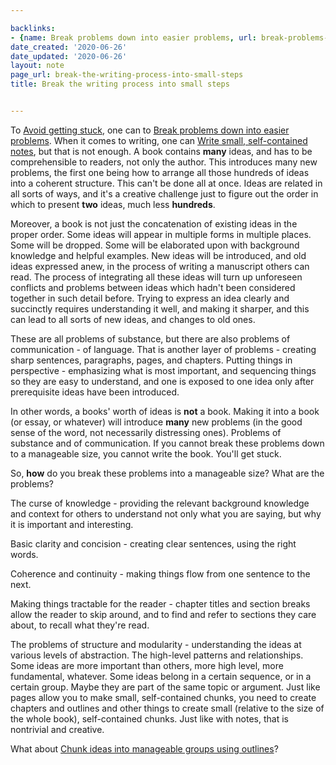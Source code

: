 ```yaml
---

backlinks:
- {name: Break problems down into easier problems, url: break-problems-down-into-easier-problems}
date_created: '2020-06-26'
date_updated: '2020-06-26'
layout: note
page_url: break-the-writing-process-into-small-steps
title: Break the writing process into small steps


---
```




To [Avoid getting stuck](avoid-getting-stuck), one can to [Break problems down into easier problems](break-problems-down-into-easier-problems). When it comes to writing, one can [Write small, self-contained notes](write-small-self-contained-notes), but that is not enough. A book contains __many__ ideas, and has to be comprehensible to readers, not only the author. This introduces many new problems, the first one being how to arrange all those hundreds of ideas into a coherent structure. This can't be done all at once. Ideas are related in all sorts of ways, and it's a creative challenge just to figure out the order in which to present __two__ ideas, much less __hundreds__. 

Moreover, a book is not just the concatenation of existing ideas in the proper order. Some ideas will appear in multiple forms in multiple places. Some will be dropped. Some will be elaborated upon with background knowledge and helpful examples. New ideas will be introduced, and old ideas expressed anew, in the process of writing a manuscript others can read. The process of integrating all these ideas will turn up unforeseen conflicts and problems between ideas which hadn't been considered together in such detail before. Trying to express an idea clearly and succinctly requires understanding it well, and making it sharper, and this can lead to all sorts of new ideas, and changes to old ones.

These are all problems of substance, but there are also problems of communication - of language. That is another layer of problems - creating sharp sentences, paragraphs, pages, and chapters. Putting things in perspective - emphasizing what is most important, and sequencing things so they are easy to understand, and one is exposed to one idea only after prerequisite ideas have been introduced.

In other words, a books' worth of ideas is __not__ a book. Making it into a book (or essay, or whatever) will introduce __many__ new problems (in the good sense of the word, not necessarily distressing ones). Problems of substance and of communication. If you cannot break these problems down to a manageable size, you cannot write the book. You'll get stuck.

So, __how__ do you break these problems into a manageable size? What are the problems? 

The curse of knowledge - providing the relevant background knowledge and context for others to understand not only what you are saying, but why it is important and interesting.

Basic clarity and concision - creating clear sentences, using the right words. 

Coherence and continuity - making things flow from one sentence to the next. 

Making things tractable for the reader - chapter titles and section breaks allow the reader to skip around, and to find and refer to sections they care about, to recall what they're read.

The problems of structure and modularity - understanding the ideas at various levels of abstraction. The high-level patterns and relationships. Some ideas are more important than others, more high level, more fundamental, whatever. Some ideas belong in a certain sequence, or in a certain group. Maybe they are part of the same topic or argument. Just like pages allow you to make small, self-contained chunks, you need to create chapters and outlines and other things to create small (relative to the size of the whole book), self-contained chunks. Just like with notes, that is nontrivial and creative.

What about [Chunk ideas into manageable groups using outlines](chunk-ideas-into-manageable-groups-using-outlines)?



